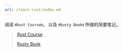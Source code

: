 ```yaml
---
url: /learn-rust/index.md
---
```

阅读 `《Rust Course》`， 以及 `《Rusty Book》` 所做的简要笔记。

> [Rust Course](https://course.rs/basic/variable.html)
>
> [Rusty Book](https://rusty.rs/about.html)
